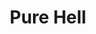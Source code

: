 ---
pid: CH181
title: Pure Hell
location_transcription: Center of City Hall
zipcode: '19104'
outside_phl: 
neighborhood: University City,Belmont,Parkside,Powelton Village
age: '25'
age_range: 20-29
instagram: 
image_file_name: CH_181.jpg
proposal_transcription: Sculpture of all members of Pure Hell, the first all-black
  punk band to be formed in Philadelphia (c. 1977). A symbol of the universal language
  of music and embodiment of using the arts to cut racial prejudice.
topic: African Americans,Art,Music,Social Justice
topic_summary: 0, 0, 0, 0
type: Sculpture Statue
keywords_other: punk music, punk, arts activism
credit: 
image_labels: 
twitter: 
facebook: 
permalink: "/monuments/ch181/"
layout: item-page
---